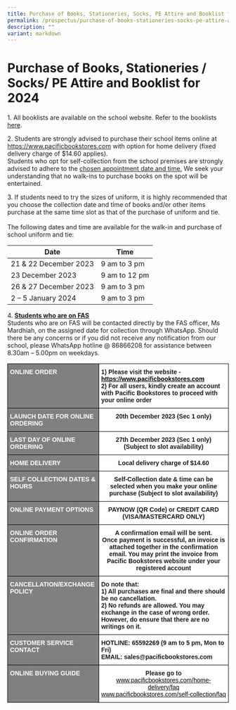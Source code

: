 ```yaml
---
title: Purchase of Books, Stationeries, Socks, PE Attire and Booklist for 2024
permalink: /prospectus/purchase-of-books-stationeries-socks-pe-attire-and-booklist-for-2024/
description: ""
variant: markdown
---
```

Purchase of Books, Stationeries / Socks/ PE Attire and Booklist for 2024
=======================================================================

1\. All booklists are available on the school website. Refer to the booklists [here](https://www.bedoksouthsec.moe.edu.sg/information-and-links/for-students/permalink/).

2\. Students are strongly advised to purchase their school items online at https://www.pacificbookstores.com with option for home delivery (fixed delivery charge of $14.60 applies). 
<br>Students who opt for self-collection from the school premises are strongly advised to adhere to the <u>chosen appointment date and time.</u> We seek your understanding that no walk-ins to purchase books on the spot will be entertained.

3\. If students need to try the sizes of uniform, it is highly recommended that you choose the collection date and time of books and/or other items purchase at the same time slot as that of the purchase of uniform and tie.
<br><br>The following dates and time are available for the walk-in and purchase of school uniform and tie:


| Date | Time |
| -------- | -------- |
| 21 &amp; 22 December 2023   | 9 am to 3 pm     |
| 23 December 2023   | 9 am to 12 pm   |
| 26 &amp; 27 December 2023   | 9 am to 3 pm     |
| 2 – 5 January 2024 | 9 am to 3 pm     |



4\.  <b><u>Students who are on FAS</u></b> 
<br>Students who are on FAS will be contacted directly by the FAS officer, Ms Mardhiah, on the assigned date for collection through WhatsApp.  Should there be any concerns or if you did not receive any notification from our school, please WhatsApp hotline @ 86866208 for assistance between 8.30am – 5.00pm on weekdays.  



<style type="text/css">
.tg  {border-collapse:collapse;border-spacing:0;}
.tg td{border-color:black;border-style:solid;border-width:1px;font-family:Arial, sans-serif;font-size:14px;
  overflow:hidden;padding:10px 5px;word-break:normal;}
.tg th{border-color:black;border-style:solid;border-width:1px;font-family:Arial, sans-serif;font-size:14px;
  font-weight:normal;overflow:hidden;padding:10px 5px;word-break:normal;}
.tg .tg-ntwt{background-color:#808080;color:#FFF;font-weight:bold;text-align:left;vertical-align:top}
.tg .tg-dgl5{background-color:#FFF;font-weight:bold;text-align:left;vertical-align:top}
.tg .tg-9hzb{background-color:#FFF;font-weight:bold;text-align:center;vertical-align:top}
.tg .tg-7yig{background-color:#FFF;text-align:center;vertical-align:top}
</style>
<table class="tg">
<thead>
  <tr>
    <th class="tg-ntwt"><span style="color:white">ONLINE ORDER</span></th>
    <th class="tg-dgl5">1) Please visit the website - <a href="https://www.pacificbookstores.com" target="_blank" rel="noopener noreferrer"><span style="color:black">https://www.pacificbookstores.com</span></a> <br>2) For all users, kindly create an account with Pacific Bookstores to proceed with your online order</th>
  </tr>
</thead>
<tbody>
  <tr>
    <td class="tg-ntwt"><span style="color:white">LAUNCH DATE FOR ONLINE ORDERING</span></td>
    <td class="tg-9hzb">20th December 2023 (Sec 1 only)</td>
  </tr>
  <tr>
    <td class="tg-ntwt"><span style="color:white">LAST DAY OF ONLINE ORDERING</span></td>
    <td class="tg-9hzb">27th December 2023 (Sec 1 only)<br>(Subject to slot availability)</td>
  </tr>
  <tr>
    <td class="tg-ntwt"><span style="color:white">HOME DELIVERY</span></td>
    <td class="tg-9hzb">Local delivery charge of $14.60</td>
  </tr>
  <tr>
    <td class="tg-ntwt"><span style="color:white">SELF COLLECTION DATES &amp; HOURS</span></td>
    <td class="tg-9hzb">Self-Collection date &amp; time can be selected when you make your online purchase (Subject to slot availability)</td>
  </tr>
  <tr>
    <td class="tg-ntwt"><span style="color:white">ONLINE PAYMENT OPTIONS</span></td>
    <td class="tg-9hzb">PAYNOW (QR Code) or CREDIT CARD (VISA/MASTERCARD ONLY)<br></td>
  </tr>
  <tr>
    <td class="tg-ntwt"><span style="color:white">ONLINE ORDER CONFIRMATION</span></td>
    <td class="tg-9hzb">A confirmation email will be sent.<br> Once payment is successful, an invoice is attached together in the confirmation email.  You may print the invoice from Pacific Bookstores website under your registered account</td>
  </tr>
  <tr>
    <td class="tg-ntwt"><span style="color:white">CANCELLATION/EXCHANGE POLICY</span></td>
    <td class="tg-dgl5">Do note that:<br>1) All purchases are final and there should be no cancellation.<br>2) No refunds are allowed. You may exchange in the case of wrong order. However, do ensure that there are no writings on it.</td>
  </tr>
  <tr>
    <td class="tg-ntwt"><span style="color:white">CUSTOMER SERVICE CONTACT</span></td>
    <td class="tg-dgl5">HOTLINE: 65592269 (9 am to 5 pm, Mon to Fri) <br>EMAIL: sales@pacificbookstores.com</td>
  </tr>
  <tr>
    <td class="tg-ntwt"><span style="color:white">ONLINE BUYING GUIDE</span></td>
    <td class="tg-7yig"><span style="font-weight:bold">Please go to </span><a href="http://www.pacificbookstores.com/home-delivery/faq" target="_blank" rel="noopener noreferrer"><span style="color:black">www.pacificbookstores.com/home-delivery/faq</span></a><br>                      <a href="http://www.pacificbookstores.com/self-collection/faq" target="_blank" rel="noopener noreferrer"><span style="color:black">www.pacificbookstores.com/self-collection/faq</span></a></td>
  </tr>
</tbody>
</table>
